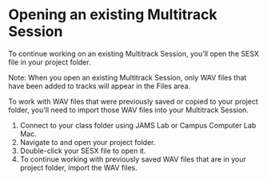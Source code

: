 # Opening an existing Multitrack Session

To continue working on an existing Multitrack Session, you'll open the SESX file in your project folder.

Note: When you open an existing Multitrack Session, only WAV files that have been added to tracks will appear in the Files area.

To work with WAV files that were previously saved or copied to your project folder, you'll need to import those WAV files into your Multitrack Session.

1. Connect to your class folder using JAMS Lab or Campus Computer Lab Mac.
2. Navigate to and open your project folder. 
3. Double-click your SESX file to open it. 
4. To continue working with previously saved WAV files that are in your project folder, import the WAV files.

